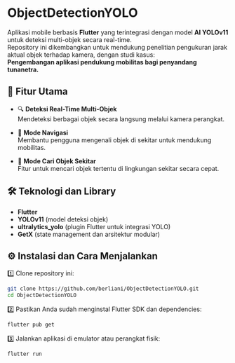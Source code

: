# ObjectDetectionYOLO

Aplikasi mobile berbasis **Flutter** yang terintegrasi dengan model **AI YOLOv11** untuk deteksi multi-objek secara real-time.  
Repository ini dikembangkan untuk mendukung penelitian pengukuran jarak aktual objek terhadap kamera, dengan studi kasus:  
**Pengembangan aplikasi pendukung mobilitas bagi penyandang tunanetra.**

## 🚀 Fitur Utama

- 🔍 **Deteksi Real-Time Multi-Objek**  
  Mendeteksi berbagai objek secara langsung melalui kamera perangkat.

- 🧭 **Mode Navigasi**  
  Membantu pengguna mengenali objek di sekitar untuk mendukung mobilitas.

- 📌 **Mode Cari Objek Sekitar**  
  Fitur untuk mencari objek tertentu di lingkungan sekitar secara cepat.

## 🛠 Teknologi dan Library

- **Flutter**
- **YOLOv11** (model deteksi objek)
- **ultralytics_yolo** (plugin Flutter untuk integrasi YOLO)
- **GetX** (state management dan arsitektur modular)

## ⚙️ Instalasi dan Cara Menjalankan

1️⃣ Clone repository ini:
```bash
git clone https://github.com/berliani/ObjectDetectionYOLO.git
cd ObjectDetectionYOLO
```
2️⃣ Pastikan Anda sudah menginstal Flutter SDK dan dependencies:
```bash
flutter pub get
```
3️⃣ Jalankan aplikasi di emulator atau perangkat fisik:
```bash
flutter run
```
